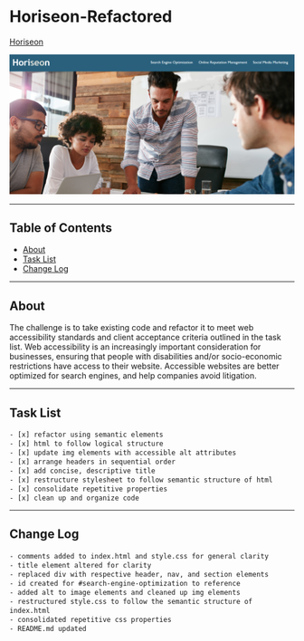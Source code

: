 # Horiseon-Refactored
[Horiseon](https://jtdprogramming.github.io/Horiseon-Refactored/)

![Horiseon](https://github.com/jtdprogramming/Horiseon-Refactored/blob/f7b26e16b3152ce92ee339dea55641811695826f/assets/images/horiseon-screencap.PNG)
* * *
## Table of Contents
  - [About](#about)
  - [Task List](#task-list)
  - [Change Log](#change-log)
* * *
## About

The challenge is to take existing code and refactor it to meet web accessibility standards and client acceptance criteria outlined in the task list. Web accessibility is an increasingly important consideration for businesses, ensuring that people with disabilities and/or socio-economic restrictions have access to their website. Accessible websites are better optimized for search engines, and help companies avoid litigation.
* * *
## Task List
```
- [x] refactor using semantic elements
- [x] html to follow logical structure
- [x] update img elements with accessible alt attributes
- [x] arrange headers in sequential order
- [x] add concise, descriptive title
- [x] restructure stylesheet to follow semantic structure of html
- [x] consolidate repetitive properties
- [x] clean up and organize code
```
* * *
## Change Log
```
- comments added to index.html and style.css for general clarity
- title element altered for clarity
- replaced div with respective header, nav, and section elements
- id created for #search-engine-optimization to reference
- added alt to image elements and cleaned up img elements
- restructured style.css to follow the semantic structure of index.html
- consolidated repetitive css properties
- README.md updated
```